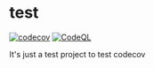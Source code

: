 # test

[![codecov](https://codecov.io/github/kievzenit/test/branch/main/graph/badge.svg?token=E0R8JMUKU7)](https://codecov.io/github/kievzenit/test)
[![CodeQL](https://github.com/kievzenit/test/actions/workflows/codeql-analysis.yml/badge.svg)](https://github.com/kievzenit/test/actions/workflows/codeql-analysis.yml)

It's just a test project to test codecov

